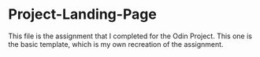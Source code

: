 # Project-Landing-Page
This file is the assignment that I completed for the Odin Project. This one is the basic template, which is my own recreation of the assignment. 